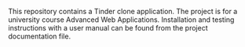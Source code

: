 This repository contains a Tinder clone application. The project is for a university course Advanced Web Applications. Installation and testing instructions with a user manual can be found from the project documentation file. 
